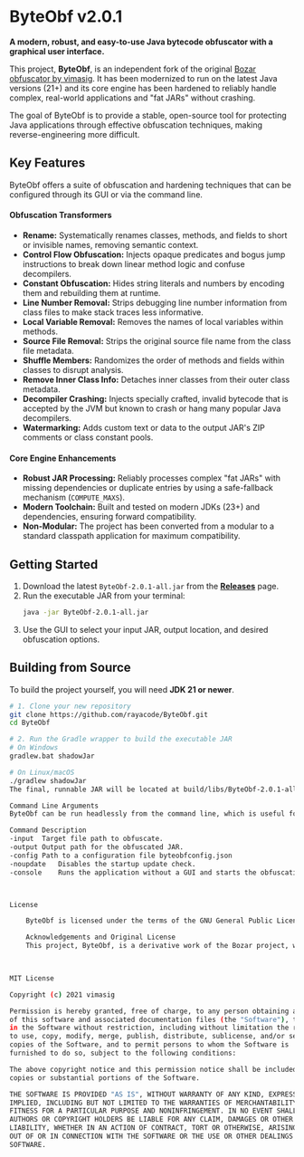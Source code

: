 # ByteObf v2.0.1

**A modern, robust, and easy-to-use Java bytecode obfuscator with a graphical user interface.**

This project, **ByteObf**, is an independent fork of the original [Bozar obfuscator by vimasig](https://github.com/vimasig/Bozar). It has been modernized to run on the latest Java versions (21+) and its core engine has been hardened to reliably handle complex, real-world applications and "fat JARs" without crashing.

The goal of ByteObf is to provide a stable, open-source tool for protecting Java applications through effective obfuscation techniques, making reverse-engineering more difficult.

## Key Features

ByteObf offers a suite of obfuscation and hardening techniques that can be configured through its GUI or via the command line.

#### Obfuscation Transformers
*   **Rename:** Systematically renames classes, methods, and fields to short or invisible names, removing semantic context.
*   **Control Flow Obfuscation:** Injects opaque predicates and bogus jump instructions to break down linear method logic and confuse decompilers.
*   **Constant Obfuscation:** Hides string literals and numbers by encoding them and rebuilding them at runtime.
*   **Line Number Removal:** Strips debugging line number information from class files to make stack traces less informative.
*   **Local Variable Removal:** Removes the names of local variables within methods.
*   **Source File Removal:** Strips the original source file name from the class file metadata.
*   **Shuffle Members:** Randomizes the order of methods and fields within classes to disrupt analysis.
*   **Remove Inner Class Info:** Detaches inner classes from their outer class metadata.
*   **Decompiler Crashing:** Injects specially crafted, invalid bytecode that is accepted by the JVM but known to crash or hang many popular Java decompilers.
*   **Watermarking:** Adds custom text or data to the output JAR's ZIP comments or class constant pools.

#### Core Engine Enhancements
*   **Robust JAR Processing:** Reliably processes complex "fat JARs" with missing dependencies or duplicate entries by using a safe-fallback mechanism (`COMPUTE_MAXS`).
*   **Modern Toolchain:** Built and tested on modern JDKs (23+) and dependencies, ensuring forward compatibility.
*   **Non-Modular:** The project has been converted from a modular to a standard classpath application for maximum compatibility.

## Getting Started

1.  Download the latest `ByteObf-2.0.1-all.jar` from the [**Releases**](https://github.com/rayacode/ByteObf/releases) page.
2.  Run the executable JAR from your terminal:
    ```bash
    java -jar ByteObf-2.0.1-all.jar
    ```
3.  Use the GUI to select your input JAR, output location, and desired obfuscation options.

## Building from Source

To build the project yourself, you will need **JDK 21 or newer**.

```bash
# 1. Clone your new repository
git clone https://github.com/rayacode/ByteObf.git
cd ByteObf

# 2. Run the Gradle wrapper to build the executable JAR
# On Windows
gradlew.bat shadowJar

# On Linux/macOS
./gradlew shadowJar
The final, runnable JAR will be located at build/libs/ByteObf-2.0.1-all.jar.

Command Line Arguments
ByteObf can be run headlessly from the command line, which is useful for integration into automated build scripts.

Command	Description
-input	Target file path to obfuscate.
-output	Output path for the obfuscated JAR.
-config	Path to a configuration file byteobfconfig.json
-noupdate	Disables the startup update check.
-console	Runs the application without a GUI and starts the obfuscation task immediately.



License

    ByteObf is licensed under the terms of the GNU General Public License v3.0.

    Acknowledgements and Original License
    This project, ByteObf, is a derivative work of the Bozar project, which was originally created by vimasig and licensed under the MIT license. The original copyright notice for the Bozar project is preserved below as required by its license.

 

MIT License

Copyright (c) 2021 vimasig

Permission is hereby granted, free of charge, to any person obtaining a copy
of this software and associated documentation files (the "Software"), to deal
in the Software without restriction, including without limitation the rights
to use, copy, modify, merge, publish, distribute, sublicense, and/or sell
copies of the Software, and to permit persons to whom the Software is
furnished to do so, subject to the following conditions:

The above copyright notice and this permission notice shall be included in all
copies or substantial portions of the Software.

THE SOFTWARE IS PROVIDED "AS IS", WITHOUT WARRANTY OF ANY KIND, EXPRESS OR
IMPLIED, INCLUDING BUT NOT LIMITED TO THE WARRANTIES OF MERCHANTABILITY,
FITNESS FOR A PARTICULAR PURPOSE AND NONINFRINGEMENT. IN NO EVENT SHALL THE
AUTHORS OR COPYRIGHT HOLDERS BE LIABLE FOR ANY CLAIM, DAMAGES OR OTHER
LIABILITY, WHETHER IN AN ACTION OF CONTRACT, TORT OR OTHERWISE, ARISING FROM,
OUT OF OR IN CONNECTION WITH THE SOFTWARE OR THE USE OR OTHER DEALINGS IN THE
SOFTWARE.